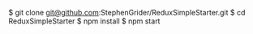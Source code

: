 $ git clone git@github.com:StephenGrider/ReduxSimpleStarter.git
$ cd ReduxSimpleStarter
$ npm install
$ npm start

